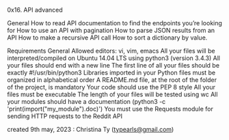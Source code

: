 0x16. API advanced

General How to read API documentation to find the endpoints you’re looking for How to use an API with pagination How to parse JSON results from an API How to make a recursive API call How to sort a dictionary by value.

Requirements General Allowed editors: vi, vim, emacs All your files will be interpreted/compiled on Ubuntu 14.04 LTS using python3 (version 3.4.3) All your files should end with a new line The first line of all your files should be exactly #!/usr/bin/python3 Libraries imported in your Python files must be organized in alphabetical order A README.md file, at the root of the folder of the project, is mandatory Your code should use the PEP 8 style All your files must be executable The length of your files will be tested using wc All your modules should have a documentation (python3 -c 'print(import("my_module").doc)') You must use the Requests module for sending HTTP requests to the Reddit API

created 9th may, 2023 : Christina Ty (typearls@gmail.com)
